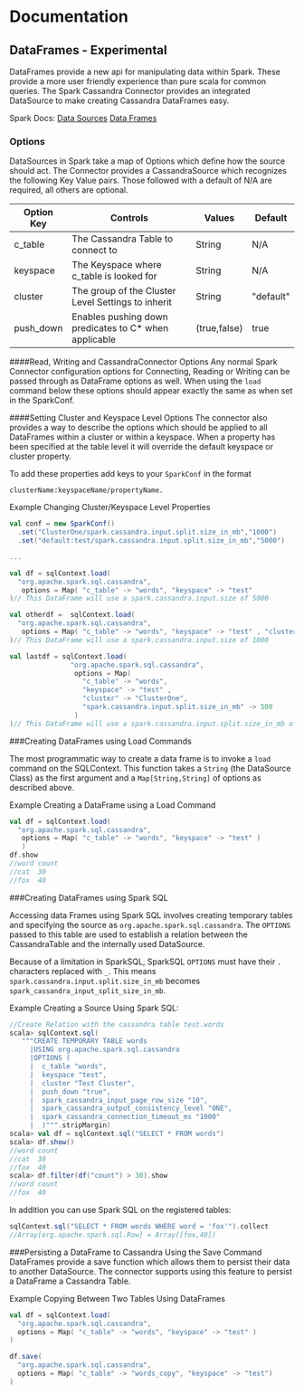 # Documentation

## DataFrames - Experimental

DataFrames provide a new api for manipulating data within Spark. These provide a more user
friendly experience than pure scala for common queries. The Spark Cassandra Connector provides
an integrated DataSource to make creating Cassandra DataFrames easy. 

Spark Docs:
[Data Sources](https://spark.apache.org/docs/latest/sql-programming-guide.html#data-sources)
[Data Frames](https://spark.apache.org/docs/latest/sql-programming-guide.html#dataframes)


### Options
DataSources in Spark take a map of Options which define how the source should act. The
Connector provides a CassandraSource which recognizes the following Key Value pairs.
Those followed with a default of N/A are required, all others are optional. 

| Option Key  | Controls                                              | Values        | Default  |
|-------------|-------------------------------------------------------|---------------|----------|
| c_table     | The Cassandra Table to connect to                     | String        | N/A      |
| keyspace    | The Keyspace where c_table is looked for              | String        | N/A      |
| cluster     | The group of the Cluster Level Settings to inherit    | String        | "default"|
| push_down   | Enables pushing down predicates to C* when applicable | (true,false)  | true     |

####Read, Writing and CassandraConnector Options
Any normal Spark Connector configuration options for Connecting, Reading or Writing
can be passed through as DataFrame options as well. When using the `load` command below these 
options should appear exactly the same as when set in the SparkConf.

####Setting Cluster and Keyspace Level Options
The connector also provides a way to describe the options which should be applied to all
DataFrames within a cluster or within a keyspace. When a property has been specified at the
table level it will override the default keyspace or cluster property.

To add these properties add keys to your `SparkConf` in the format
    
    clusterName:keyspaceName/propertyName.
    
Example Changing Cluster/Keyspace Level Properties
```scala 
val conf = new SparkConf()
  .set("ClusterOne/spark.cassandra.input.split.size_in_mb","1000") 
  .set("default:test/spark.cassandra.input.split.size_in_mb","5000")

...

val df = sqlContext.load(
  "org.apache.spark.sql.cassandra", 
   options = Map( "c_table" -> "words", "keyspace" -> "test" 
)// This DataFrame will use a spark.cassandra.input.size of 5000

val otherdf =  sqlContext.load(
  "org.apache.spark.sql.cassandra", 
   options = Map( "c_table" -> "words", "keyspace" -> "test" , "cluster" -> "ClusterOne" )
)// This DataFrame will use a spark.cassandra.input.size of 1000

val lastdf = sqlContext.load(
               "org.apache.spark.sql.cassandra", 
                options = Map( 
                  "c_table" -> "words", 
                  "keyspace" -> "test" ,
                  "cluster" -> "ClusterOne",
                  "spark.cassandra.input.split.size_in_mb" -> 500
                )
)// This DataFrame will use a spark.cassandra.input.split.size_in_mb of 500
```

###Creating DataFrames using Load Commands

The most programmatic way to create a data frame is to invoke a `load` command on the SQLContext. 
This function takes a `String` (the DataSource Class) as the first argument and a 
`Map[String,String]` of options as described above.

Example Creating a DataFrame using a Load Command
```scala
val df = sqlContext.load(
  "org.apache.spark.sql.cassandra", 
   options = Map( "c_table" -> "words", "keyspace" -> "test" )
   )
df.show
//word count
//cat  30
//fox  40
```

###Creating DataFrames using Spark SQL

Accessing data Frames using Spark SQL involves creating temporary tables and specifying the
source as `org.apache.spark.sql.cassandra`. The `OPTIONS` passed to this table are used to
establish a relation between the CassandraTable and the internally used DataSource.

Because of a limitation in SparkSQL, SparkSQL `OPTIONS` must have their
`.` characters replaced with `_`. This means `spark.cassandra.input.split.size_in_mb` becomes 
`spark_cassandra_input_split_size_in_mb`. 

Example Creating a Source Using Spark SQL:
```scala
//Create Relation with the cassandra table test.words
scala> sqlContext.sql(
   """CREATE TEMPORARY TABLE words 
     |USING org.apache.spark.sql.cassandra 
     |OPTIONS ( 
     |  c_table "words",
     |  keyspace "test", 
     |  cluster "Test Cluster", 
     |  push_down "true", 
     |  spark_cassandra_input_page_row_size "10", 
     |  spark_cassandra_output_consistency_level "ONE", 
     |  spark_cassandra_connection_timeout_ms "1000" 
     |  )""".stripMargin)
scala> val df = sqlContext.sql("SELECT * FROM words")
scala> df.show()
//word count
//cat  30
//fox  40
scala> df.filter(df("count") > 30).show
//word count
//fox  40
```

In addition you can use Spark SQL on the registered tables:
```scala
sqlContext.sql("SELECT * FROM words WHERE word = 'fox'").collect
//Array[org.apache.spark.sql.Row] = Array([fox,40])
```

###Persisting a DataFrame to Cassandra Using the Save Command
DataFrames provide a save function which allows them to persist their data to another
DataSource. The connector supports using this feature to persist a DataFrame a Cassandra
Table.

Example Copying Between Two Tables Using DataFrames
```scala
val df = sqlContext.load(
  "org.apache.spark.sql.cassandra", 
  options = Map( "c_table" -> "words", "keyspace" -> "test" )
)

df.save(
  "org.apache.spark.sql.cassandra",
  options = Map( "c_table" -> "words_copy", "keyspace" -> "test")
)
```